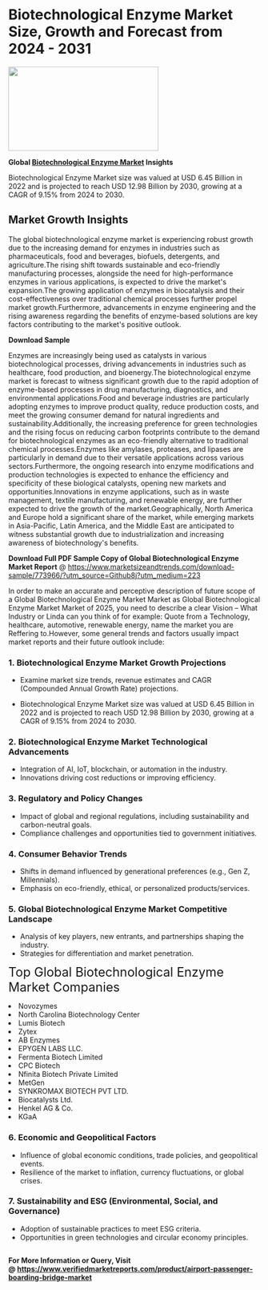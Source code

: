 <H1>Biotechnological Enzyme Market Size, Growth and Forecast from 2024 - 2031</H1><img class="aligncenter size-medium wp-image-584254" src="https://thirdeyenews.in/wp-content/uploads/2024/09/Global-Market-Research-300x168.jpeg" alt="" width="300" height="168" /><p><strong>Global&nbsp;<a href="https://www.marketsizeandtrends.com/download-sample/773966/?utm_source=Github8j?utm_medium=223">Biotechnological Enzyme Market</a> Insights</strong></p><p>Biotechnological Enzyme Market size was valued at USD 6.45 Billion in 2022 and is projected to reach USD 12.98 Billion by 2030, growing at a CAGR of 9.15% from 2024 to 2030.</p><p><h2>Market Growth Insights</h2> <p>The global biotechnological enzyme market is experiencing robust growth due to the increasing demand for enzymes in industries such as pharmaceuticals, food and beverages, biofuels, detergents, and agriculture.The rising shift towards sustainable and eco-friendly manufacturing processes, alongside the need for high-performance enzymes in various applications, is expected to drive the market's expansion.The growing application of enzymes in biocatalysis and their cost-effectiveness over traditional chemical processes further propel market growth.Furthermore, advancements in enzyme engineering and the rising awareness regarding the benefits of enzyme-based solutions are key factors contributing to the market's positive outlook.</p> <p><strong>Download Sample</strong></p> <p>Enzymes are increasingly being used as catalysts in various biotechnological processes, driving advancements in industries such as healthcare, food production, and bioenergy.The biotechnological enzyme market is forecast to witness significant growth due to the rapid adoption of enzyme-based processes in drug manufacturing, diagnostics, and environmental applications.Food and beverage industries are particularly adopting enzymes to improve product quality, reduce production costs, and meet the growing consumer demand for natural ingredients and sustainability.Additionally, the increasing preference for green technologies and the rising focus on reducing carbon footprints contribute to the demand for biotechnological enzymes as an eco-friendly alternative to traditional chemical processes.Enzymes like amylases, proteases, and lipases are particularly in demand due to their versatile applications across various sectors.Furthermore, the ongoing research into enzyme modifications and production technologies is expected to enhance the efficiency and specificity of these biological catalysts, opening new markets and opportunities.Innovations in enzyme applications, such as in waste management, textile manufacturing, and renewable energy, are further expected to drive the growth of the market.Geographically, North America and Europe hold a significant share of the market, while emerging markets in Asia-Pacific, Latin America, and the Middle East are anticipated to witness substantial growth due to industrialization and increasing awareness of biotechnology's benefits.<p><span class=""><strong>Download Full PDF Sample Copy of Global Biotechnological Enzyme Market Report</strong> @ <a href="https://www.marketsizeandtrends.com/download-sample/773966/?utm_source=Github8j?utm_medium=223" target="_blank">https://www.marketsizeandtrends.com/download-sample/773966/?utm_source=Github8j?utm_medium=223</a></span></p><p>In order to make an accurate and perceptive description of future scope of a Global&nbsp;Biotechnological Enzyme Market Market as Global&nbsp;Biotechnological Enzyme Market Market of 2025, you need to describe a clear Vision &ndash; What Industry or Linda can you think of for example: Quote from a Technology, healthcare, automotive, renewable energy, name the market you are Reffering to.However, some general trends and factors usually impact market reports and their future outlook include:</p><h3>1.&nbsp;<strong>Biotechnological Enzyme Market Growth Projections</strong></h3><ul><li>Examine market size trends, revenue estimates and CAGR (Compounded Annual Growth Rate) projections.</li><li><p>Biotechnological Enzyme Market size was valued at USD 6.45 Billion in 2022 and is projected to reach USD 12.98 Billion by 2030, growing at a CAGR of 9.15% from 2024 to 2030.</p></li></ul><h3>2.&nbsp;<strong>Biotechnological Enzyme Market Technological Advancements</strong></h3><ul><li>Integration of AI, IoT, blockchain, or automation in the industry.</li><li>Innovations driving cost reductions or improving efficiency.</li></ul><h3>3.&nbsp;<strong>Regulatory and Policy Changes</strong></h3><ul><li>Impact of global and regional regulations, including sustainability and carbon-neutral goals.</li><li>Compliance challenges and opportunities tied to government initiatives.</li></ul><h3>4.&nbsp;<strong>Consumer Behavior Trends</strong></h3><ul><li>Shifts in demand influenced by generational preferences (e.g., Gen Z, Millennials).</li><li>Emphasis on eco-friendly, ethical, or personalized products/services.</li></ul><h3>5.&nbsp;<strong>Global Biotechnological Enzyme Market Competitive Landscape</strong></h3><ul><li>Analysis of key players, new entrants, and partnerships shaping the industry.</li><li>Strategies for differentiation and market penetration.</li></ul><p data-pm-slice="1 1 []"><span style="color: inherit; font-family: inherit; font-size: 25px;">Top Global Biotechnological Enzyme Market Companies</span></p><div class="" data-test-id=""><p><li>Novozymes</li><li> North Carolina Biotechnology Center</li><li> Lumis Biotech</li><li> Zytex</li><li> AB Enzymes</li><li> EPYGEN LABS LLC.</li><li> Fermenta Biotech Limited</li><li> CPC Biotech</li><li> Nfinita Biotech Private Limited</li><li> MetGen</li><li> SYNKROMAX BIOTECH PVT LTD.</li><li> Biocatalysts Ltd.</li><li> Henkel AG & Co.</li><li> KGaA</li></p></div><h3>6.&nbsp;<strong>Economic and Geopolitical Factors</strong></h3><ul><li>Influence of global economic conditions, trade policies, and geopolitical events.</li><li>Resilience of the market to inflation, currency fluctuations, or global crises.</li></ul><h3>7.&nbsp;<strong>Sustainability and ESG (Environmental, Social, and Governance)</strong></h3><ul><li>Adoption of sustainable practices to meet ESG criteria.</li><li>Opportunities in green technologies and circular economy principles.</li></ul><h2><strong style="font-size: 14px;">For More Information or Query, Visit @&nbsp;</strong><a style="background-color: #ffffff; font-size: 14px;" href="https://www.marketsizeandtrends.com/report/biotechnological-enzyme-market/" target="_blank">https://www.verifiedmarketreports.com/product/airport-passenger-boarding-bridge-market</a></h2>